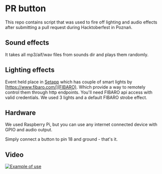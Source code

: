 # PR button
This repo contains script that was used to fire off lighting and audio effects after submitting a pull request during Hacktoberfest in Poznań.

## Sound effects
It takes all mp3/aif/wav files from sounds dir and plays them randomly.

## Lighting effects
Event held place in [Setapp](https://setapp.pl/) which has couple of smart lights by [https://www.fibaro.com/](FIBARO). Which provide a way to remotely control them through http endpoints. You'll need FIBARO api access with valid credentials. We used 3 lights and a default FIBARO strobe effect.

## Hardware
We used Raspberry Pi, but you can use any internet connected device with GPIO and audio output.

Simply connect a button to pin 18 and ground - that's it.

## Video
[![Example of use](https://img.youtube.com/vi/tBqrBtV4_34/0.jpg)](https://www.youtube.com/watch?v=tBqrBtV4_34)
